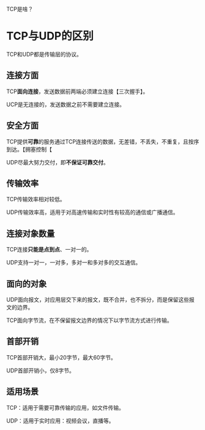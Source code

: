 TCP是啥？





# TCP与UDP的区别

TCP和UDP都是传输层的协议。

## 连接方面

TCP**面向连接**，发送数据前两端必须建立连接【三次握手】。

UCP是无连接的，发送数据之前不需要建立连接。

## 安全方面

TCP提供**可靠**的服务通过TCP连接传送的数据，无差错，不丢失，不重复，且按序到达。【拥塞控制【

UDP尽最大努力交付，即**不保证可靠交付**。

## 传输效率

TCP传输效率相对较低。

UDP传输效率高，适用于对高速传输和实时性有较高的通信或广播通信。

## 连接对象数量

TCP连接**只能是点到点**、一对一的。

UDP支持一对一，一对多，多对一和多对多的交互通信。

## 面向的对象

UDP面向报文，对应用层交下来的报文，既不合并，也不拆分，而是保留这些报文的边界。

TCP面向字节流，在不保留报文边界的情况下以字节流方式进行传输。

## 首部开销

TCP首部开销大，最小20字节，最大60字节。

UDP首部开销小，仅8字节。

## 适用场景

TCP：适用于需要可靠传输的应用，如文件传输。

UDP：适用于实时应用：视频会议，直播等。


